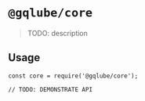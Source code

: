 # `@gqlube/core`

> TODO: description

## Usage

```
const core = require('@gqlube/core');

// TODO: DEMONSTRATE API
```
